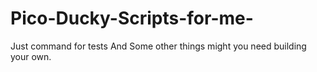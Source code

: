 # Pico-Ducky-Scripts-for-me-
Just command for tests 
And Some other things might you need building your own. 

